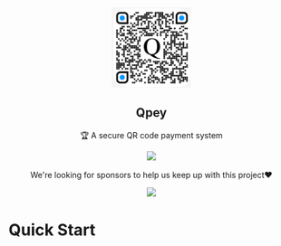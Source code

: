 <p align="center">
  <img width="140" src="./logo.png" />  
  <h2 align="center">Qpey</h2>
  <p align="center">🏆 A secure QR code payment system</p>
</p>
<p align="center">
  </a>
    <a href="https://twitter.com/intent/tweet?text=Checkout%20Qpey!%20A%20secure%20QR%20code%20payment%20application%20that%20is%20free%20from%20QR%20code%20fraud%20or%20scams%0D%0A&url=https://qpey.vercel.app/">
    <img src="https://img.shields.io/twitter/url?style=social&url=https%3A%2F%2Fgithub.com%2Fryo-ma%2Fgithub-profile-trophy"/> 
  </a>
</p>
<p align="center">
  We're looking for sponsors to help us keep up with this project❤️
</p>
<p align="center">
  <a href="https://github.com/sponsors/qpey">
    <img src="https://img.shields.io/static/v1?label=Sponsor&message=%E2%9D%A4&logo=GitHub&color=ff69b4"/> 
  </a>
</p>

# Quick Start
